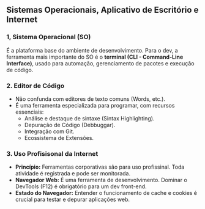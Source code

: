 ## Sistemas Operacionais, Aplicativo de Escritório e Internet

### 1, Sistema Operacional (SO)

É a plataforma base do ambiente de desenvolvimento. Para o dev, a ferramenta mais importante do SO é o **terminal (CLI - Command-Line Interface)**, usado para automação, gerenciamento de pacotes e execução de código.

### 2. Editor de Código

- Não confunda com editores de texto comuns (Words, etc.).
- É uma ferramenta especializada para programar, com recursos essenciais:
    - Análise e destaque de sintaxe (Sintax Highlighting).
    - Depuração de Código (Debbuggar).
    - Integração com Git.
    - Ecossistema de Extensões.

### 3. Uso Profisisonal da Internet

- **Princípio:** Ferramentas corporativas são para uso profissinal. Toda atividade é registrada e pode ser monitorada.
- **Navegador Web:** É uma ferramenta de desenvolvimento. Dominar o DevTools (F12) é obrigatório para um dev front-end.
- **Estado do Navegador:** Entender o funcionamento de cache e cookies é crucial para testar e depurar aplicações web.
